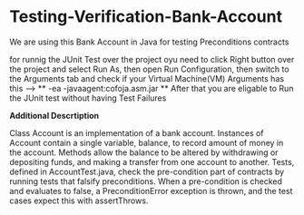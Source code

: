 # Testing-Verification-Bank-Account

We are using this Bank Account in Java for testing Preconditions contracts

for runnig the JUnit Test over the project oyu need to click Right button over the project and select Run As,
then open Run Configuration, then switch to the Arguments tab and check if your Virtual Machine(VM) Arguments has this -->
**
-ea
-javaagent:cofoja.asm.jar
**
After that you are eligable to Run the JUnit test without having Test Failures

****Additional Descrtiption****

Class Account is an implementation of a bank account. Instances of Account contain a single
variable, balance, to record amount of money in the account. Methods allow the balance
to be altered by withdrawing or depositing funds, and making a transfer from one account to
another.
Tests, defined in AccountTest.java, check the pre-condition part of contracts by running
tests that falsify preconditions. When a pre-condition is checked and evaluates to false, a
PreconditionError exception is thrown, and the test cases expect this with assertThrows.
